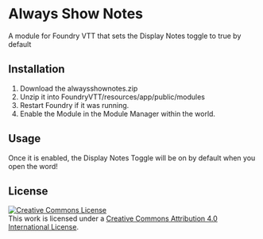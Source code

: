 # Always Show Notes
A module for Foundry VTT that sets the Display Notes toggle to true by default

## Installation
1. Download the alwaysshownotes.zip
2. Unzip it into FoundryVTT/resources/app/public/modules
3. Restart Foundry if it was running.
4. Enable the Module in the Module Manager within the world.

## Usage
Once it is enabled, the Display Notes Toggle will be on by default when you open the word!

## License
<a rel="license" href="http://creativecommons.org/licenses/by/4.0/"><img alt="Creative Commons License" style="border-width:0" src="https://i.creativecommons.org/l/by/4.0/88x31.png" /></a><br />This work is licensed under a <a rel="license" href="http://creativecommons.org/licenses/by/4.0/">Creative Commons Attribution 4.0 International License</a>.
